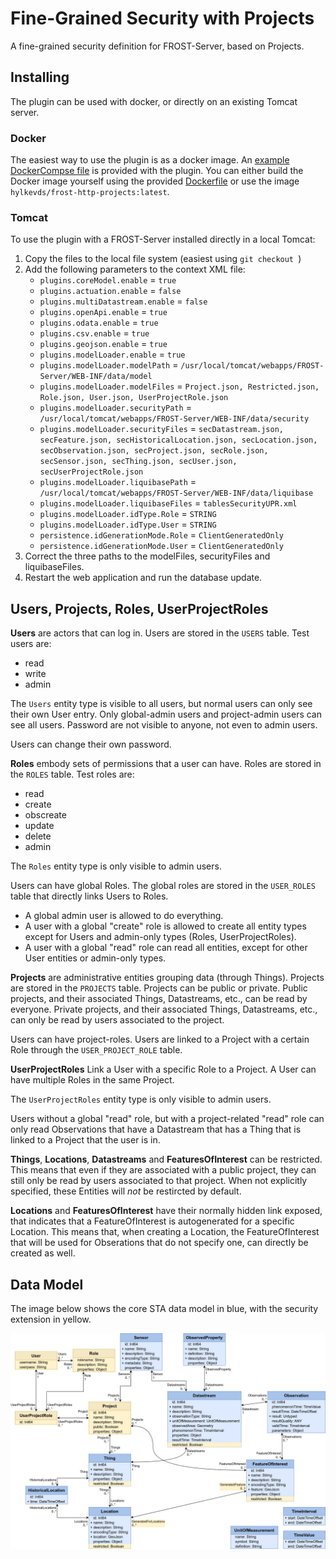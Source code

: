 # Fine-Grained Security with Projects

A fine-grained security definition for FROST-Server, based on Projects.

## Installing

The plugin can be used with docker, or directly on an existing Tomcat server.

### Docker

The easiest way to use the plugin is as a docker image.
An [example DockerCompse file](scripts/docker-compose.yaml) is provided with the plugin.
You can either build the Docker image yourself using the provided [Dockerfile](Dockerfile) or use the image `hylkevds/frost-http-projects:latest`.

### Tomcat

To use the plugin with a FROST-Server installed directly in a local Tomcat:
1. Copy the files to the local file system (easiest using `git checkout `)
1. Add the following parameters to the context XML file:
   - `plugins.coreModel.enable` = `true`
   - `plugins.actuation.enable` = `false`
   - `plugins.multiDatastream.enable` = `false`
   - `plugins.openApi.enable` = `true`
   - `plugins.odata.enable` = `true`
   - `plugins.csv.enable` = `true`
   - `plugins.geojson.enable` = `true`
   - `plugins.modelLoader.enable` = `true`
   - `plugins.modelLoader.modelPath` = `/usr/local/tomcat/webapps/FROST-Server/WEB-INF/data/model`
   - `plugins.modelLoader.modelFiles` = `Project.json, Restricted.json, Role.json, User.json, UserProjectRole.json`
   - `plugins.modelLoader.securityPath` = `/usr/local/tomcat/webapps/FROST-Server/WEB-INF/data/security`
   - `plugins.modelLoader.securityFiles` = `secDatastream.json, secFeature.json, secHistoricalLocation.json, secLocation.json, secObservation.json, secProject.json, secRole.json, secSensor.json, secThing.json, secUser.json, secUserProjectRole.json`
   - `plugins.modelLoader.liquibasePath` = `/usr/local/tomcat/webapps/FROST-Server/WEB-INF/data/liquibase`
   - `plugins.modelLoader.liquibaseFiles` = `tablesSecurityUPR.xml`
   - `plugins.modelLoader.idType.Role` = `STRING`
   - `plugins.modelLoader.idType.User` = `STRING`
   - `persistence.idGenerationMode.Role` = `ClientGeneratedOnly`
   - `persistence.idGenerationMode.User` = `ClientGeneratedOnly`
1. Correct the three paths to the modelFiles, securityFiles and liquibaseFiles.
1. Restart the web application and run the database update.


## Users, Projects, Roles, UserProjectRoles

**Users** are actors that can log in. Users are stored in the `USERS` table. Test users are:
- read
- write
- admin

The `Users` entity type is visible to all users, but normal users can only see their own User entry.
Only global-admin users and project-admin users can see all users.
Password are not visible to anyone, not even to admin users.

Users can change their own password.

**Roles** embody sets of permissions that a user can have. Roles are stored in the `ROLES` table. Test roles are:

- read
- create
- obscreate
- update
- delete
- admin

The `Roles` entity type is only visible to admin users.

Users can have global Roles. The global roles are stored in the `USER_ROLES` table that directly links Users to Roles.

- A global admin user is allowed to do everything.
- A user with a global "create" role is allowed to create all entity types except for Users and admin-only types (Roles, UserProjectRoles).
- A user with a global "read" role can read all entities, except for other User entities or admin-only types.

**Projects** are administrative entities grouping data (through Things).
Projects are stored in the `PROJECTS` table.
Projects can be public or private.
Public projects, and their associated Things, Datastreams, etc., can be read by everyone.
Private projects, and their associated Things, Datastreams, etc., can only be read by users associated to the project.

Users can have project-roles. Users are linked to a Project with a certain Role through the `USER_PROJECT_ROLE` table.

**UserProjectRoles** Link a User with a specific Role to a Project. A User can have multiple Roles in the same Project.

The `UserProjectRoles` entity type is only visible to admin users.

Users without a global "read" role, but with a project-related "read" role can only read Observations that have a Datastream that has a Thing that is linked to a Project that the user is in.

**Things**, **Locations**, **Datastreams** and **FeaturesOfInterest** can be restricted.
This means that even if they are associated with a public project, they can still only be read by users associated to that project.
When not explicitly specified, these Entities will *not* be restircted by default.

**Locations** and **FeaturesOfInterest** have their normally hidden link exposed, that indicates that a FeatureOfInterest is autogenerated for a specific Location.
This means that, when creating a Location, the FeatureOfInterest that will be used for Obserations that do not specify one, can directly be created as well.

## Data Model

The image below shows the core STA data model in blue, with the security extension in yellow.

![Data Model](Datamodel-SensorThingsApi-Projects.drawio.png)

